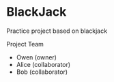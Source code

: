 # BlackJack
Practice project based on blackjack

Project Team 
* Owen (owner) 
* Alice (collaborator) 
* Bob (collaborator) 